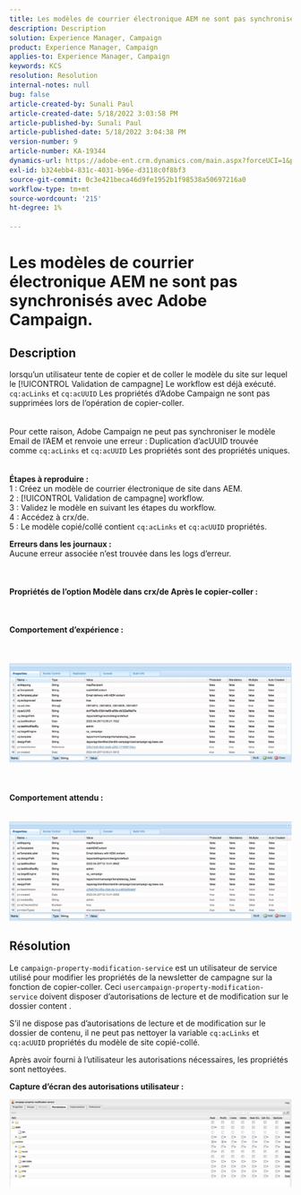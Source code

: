 ```yaml
---
title: Les modèles de courrier électronique AEM ne sont pas synchronisés avec Adobe Campaign.
description: Description
solution: Experience Manager, Campaign
product: Experience Manager, Campaign
applies-to: Experience Manager, Campaign
keywords: KCS
resolution: Resolution
internal-notes: null
bug: false
article-created-by: Sunali Paul
article-created-date: 5/18/2022 3:03:58 PM
article-published-by: Sunali Paul
article-published-date: 5/18/2022 3:04:38 PM
version-number: 9
article-number: KA-19344
dynamics-url: https://adobe-ent.crm.dynamics.com/main.aspx?forceUCI=1&pagetype=entityrecord&etn=knowledgearticle&id=69a1eeb9-bbd6-ec11-a7b5-000d3a3adbfc
exl-id: b324ebb4-831c-4031-b96e-d3118c0f8bf3
source-git-commit: 0c3e421beca46d9fe1952b1f98538a50697216a0
workflow-type: tm+mt
source-wordcount: '215'
ht-degree: 1%

---
```


# Les modèles de courrier électronique AEM ne sont pas synchronisés avec Adobe Campaign.

## Description

lorsqu’un utilisateur tente de copier et de coller le modèle du site sur lequel le [!UICONTROL Validation de campagne] Le workflow est déjà exécuté. `cq:acLinks` et `cq:acUUID` Les propriétés d’Adobe Campaign ne sont pas supprimées lors de l’opération de copier-coller.
<br> <br><br>Pour cette raison, Adobe Campaign ne peut pas synchroniser le modèle Email de l’AEM et renvoie une erreur : Duplication d’acUUID trouvée comme `cq:acLinks` et `cq:acUUID` Les propriétés sont des propriétés uniques.
<br> <br><br><b>Étapes à reproduire :</b>
<br>1 : Créez un modèle de courrier électronique de site dans AEM.
<br>2 : [!UICONTROL Validation de campagne] workflow.
<br>3 : Validez le modèle en suivant les étapes du workflow.
<br>4 : Accédez à crx/de.
<br>5 : Le modèle copié/collé contient `cq:acLinks` et `cq:acUUID` propriétés.

<b>Erreurs dans les journaux :</b>
<br>Aucune erreur associée n’est trouvée dans les logs d’erreur.<br><br> <br><br><b>Propriétés de l’option Modèle dans crx/de Après le copier-coller :</b><br><br> <br><br><b>Comportement d’expérience :</b><br><br> <br><br>![](assets/___6aa1eeb9-bbd6-ec11-a7b5-000d3a3adbfc___.jpeg)<br><br> <br><br><b>Comportement attendu :</b>
<br> <br><br>![](assets/___6ca1eeb9-bbd6-ec11-a7b5-000d3a3adbfc___.jpeg)

## Résolution


Le `campaign-property-modification-service` est un utilisateur de service utilisé pour modifier les propriétés de la newsletter de campagne sur la fonction de copier-coller.
Ceci `usercampaign-property-modification-service` doivent disposer d’autorisations de lecture et de modification sur le dossier content .

S’il ne dispose pas d’autorisations de lecture et de modification sur le dossier de contenu, il ne peut pas nettoyer la variable `cq:acLinks` et `cq:acUUID` propriétés du modèle de site copié-collé.

Après avoir fourni à l’utilisateur les autorisations nécessaires, les propriétés sont nettoyées.

<b>Capture d’écran des autorisations utilisateur :</b>

![](assets/5443ef52-35cc-ec11-a7b5-6045bd00db33.png)
